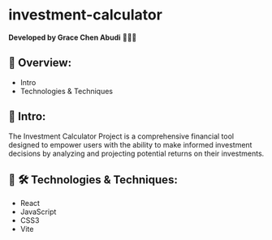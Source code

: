 # investment-calculator

**Developed by Grace Chen Abudi** 👩🏽‍💻

## 📣 Overview:

- Intro
- Technologies & Techniques

## 🔎 Intro:

The Investment Calculator Project is a comprehensive financial tool designed to empower users with the ability to make informed investment decisions by analyzing and projecting potential returns on their investments.

## 🧰 🛠️ Technologies & Techniques:

- React
- JavaScript
- CSS3
- Vite
